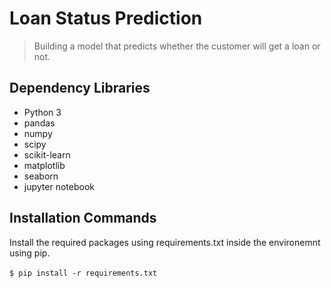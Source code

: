 # Loan Status Prediction

> Building a model that predicts whether the customer will get a loan or not.

## Dependency Libraries

* Python 3
* pandas
* numpy
* scipy
* scikit-learn
* matplotlib
* seaborn
* jupyter notebook

## Installation Commands
Install the required packages using requirements.txt inside the environemnt using pip.
<br/> <br/>
	```
	$ pip install -r requirements.txt
	```
